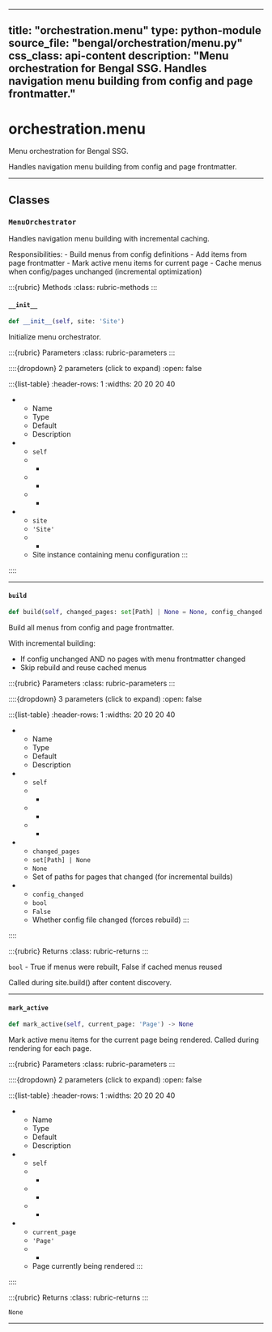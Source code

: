 
---
title: "orchestration.menu"
type: python-module
source_file: "bengal/orchestration/menu.py"
css_class: api-content
description: "Menu orchestration for Bengal SSG.  Handles navigation menu building from config and page frontmatter."
---

# orchestration.menu

Menu orchestration for Bengal SSG.

Handles navigation menu building from config and page frontmatter.

---

## Classes

### `MenuOrchestrator`


Handles navigation menu building with incremental caching.

Responsibilities:
    - Build menus from config definitions
    - Add items from page frontmatter
    - Mark active menu items for current page
    - Cache menus when config/pages unchanged (incremental optimization)




:::{rubric} Methods
:class: rubric-methods
:::
#### `__init__`
```python
def __init__(self, site: 'Site')
```

Initialize menu orchestrator.



:::{rubric} Parameters
:class: rubric-parameters
:::

::::{dropdown} 2 parameters (click to expand)
:open: false

:::{list-table}
:header-rows: 1
:widths: 20 20 20 40

* - Name
  - Type
  - Default
  - Description
* - `self`
  - -
  - -
  - -
* - `site`
  - `'Site'`
  - -
  - Site instance containing menu configuration
:::

::::




---
#### `build`
```python
def build(self, changed_pages: set[Path] | None = None, config_changed: bool = False) -> bool
```

Build all menus from config and page frontmatter.

With incremental building:
- If config unchanged AND no pages with menu frontmatter changed
- Skip rebuild and reuse cached menus



:::{rubric} Parameters
:class: rubric-parameters
:::

::::{dropdown} 3 parameters (click to expand)
:open: false

:::{list-table}
:header-rows: 1
:widths: 20 20 20 40

* - Name
  - Type
  - Default
  - Description
* - `self`
  - -
  - -
  - -
* - `changed_pages`
  - `set[Path] | None`
  - `None`
  - Set of paths for pages that changed (for incremental builds)
* - `config_changed`
  - `bool`
  - `False`
  - Whether config file changed (forces rebuild)
:::

::::

:::{rubric} Returns
:class: rubric-returns
:::

`bool` - True if menus were rebuilt, False if cached menus reused

Called during site.build() after content discovery.




---
#### `mark_active`
```python
def mark_active(self, current_page: 'Page') -> None
```

Mark active menu items for the current page being rendered.
Called during rendering for each page.



:::{rubric} Parameters
:class: rubric-parameters
:::

::::{dropdown} 2 parameters (click to expand)
:open: false

:::{list-table}
:header-rows: 1
:widths: 20 20 20 40

* - Name
  - Type
  - Default
  - Description
* - `self`
  - -
  - -
  - -
* - `current_page`
  - `'Page'`
  - -
  - Page currently being rendered
:::

::::

:::{rubric} Returns
:class: rubric-returns
:::

`None`




---


